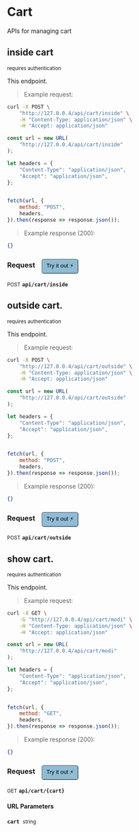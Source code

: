 # Cart

APIs for managing  cart

## inside cart

<small class="badge badge-darkred">requires authentication</small>

This endpoint.

> Example request:

```bash
curl -X POST \
    "http://127.0.0.4/api/cart/inside" \
    -H "Content-Type: application/json" \
    -H "Accept: application/json"
```

```javascript
const url = new URL(
    "http://127.0.0.4/api/cart/inside"
);

let headers = {
    "Content-Type": "application/json",
    "Accept": "application/json",
};


fetch(url, {
    method: "POST",
    headers,
}).then(response => response.json());
```


> Example response (200):

```json
{}
```
<div id="execution-results-POSTapi-cart-inside" hidden>
    <blockquote>Received response<span id="execution-response-status-POSTapi-cart-inside"></span>:</blockquote>
    <pre class="json"><code id="execution-response-content-POSTapi-cart-inside"></code></pre>
</div>
<div id="execution-error-POSTapi-cart-inside" hidden>
    <blockquote>Request failed with error:</blockquote>
    <pre><code id="execution-error-message-POSTapi-cart-inside"></code></pre>
</div>
<form id="form-POSTapi-cart-inside" data-method="POST" data-path="api/cart/inside" data-authed="1" data-hasfiles="0" data-headers='{"Content-Type":"application\/json","Accept":"application\/json"}' onsubmit="event.preventDefault(); executeTryOut('POSTapi-cart-inside', this);">
<h3>
    Request&nbsp;&nbsp;&nbsp;
        <button type="button" style="background-color: #8fbcd4; padding: 5px 10px; border-radius: 5px; border-width: thin;" id="btn-tryout-POSTapi-cart-inside" onclick="tryItOut('POSTapi-cart-inside');">Try it out ⚡</button>
    <button type="button" style="background-color: #c97a7e; padding: 5px 10px; border-radius: 5px; border-width: thin;" id="btn-canceltryout-POSTapi-cart-inside" onclick="cancelTryOut('POSTapi-cart-inside');" hidden>Cancel</button>&nbsp;&nbsp;
    <button type="submit" style="background-color: #6ac174; padding: 5px 10px; border-radius: 5px; border-width: thin;" id="btn-executetryout-POSTapi-cart-inside" hidden>Send Request 💥</button>
    </h3>
<p>
<small class="badge badge-black">POST</small>
 <b><code>api/cart/inside</code></b>
</p>
<p>
<label id="auth-POSTapi-cart-inside" hidden>Authorization header: <b><code>Bearer </code></b><input type="text" name="Authorization" data-prefix="Bearer " data-endpoint="POSTapi-cart-inside" data-component="header"></label>
</p>
</form>


## outside cart.

<small class="badge badge-darkred">requires authentication</small>

This endpoint.

> Example request:

```bash
curl -X POST \
    "http://127.0.0.4/api/cart/outside" \
    -H "Content-Type: application/json" \
    -H "Accept: application/json"
```

```javascript
const url = new URL(
    "http://127.0.0.4/api/cart/outside"
);

let headers = {
    "Content-Type": "application/json",
    "Accept": "application/json",
};


fetch(url, {
    method: "POST",
    headers,
}).then(response => response.json());
```


> Example response (200):

```json
{}
```
<div id="execution-results-POSTapi-cart-outside" hidden>
    <blockquote>Received response<span id="execution-response-status-POSTapi-cart-outside"></span>:</blockquote>
    <pre class="json"><code id="execution-response-content-POSTapi-cart-outside"></code></pre>
</div>
<div id="execution-error-POSTapi-cart-outside" hidden>
    <blockquote>Request failed with error:</blockquote>
    <pre><code id="execution-error-message-POSTapi-cart-outside"></code></pre>
</div>
<form id="form-POSTapi-cart-outside" data-method="POST" data-path="api/cart/outside" data-authed="1" data-hasfiles="0" data-headers='{"Content-Type":"application\/json","Accept":"application\/json"}' onsubmit="event.preventDefault(); executeTryOut('POSTapi-cart-outside', this);">
<h3>
    Request&nbsp;&nbsp;&nbsp;
        <button type="button" style="background-color: #8fbcd4; padding: 5px 10px; border-radius: 5px; border-width: thin;" id="btn-tryout-POSTapi-cart-outside" onclick="tryItOut('POSTapi-cart-outside');">Try it out ⚡</button>
    <button type="button" style="background-color: #c97a7e; padding: 5px 10px; border-radius: 5px; border-width: thin;" id="btn-canceltryout-POSTapi-cart-outside" onclick="cancelTryOut('POSTapi-cart-outside');" hidden>Cancel</button>&nbsp;&nbsp;
    <button type="submit" style="background-color: #6ac174; padding: 5px 10px; border-radius: 5px; border-width: thin;" id="btn-executetryout-POSTapi-cart-outside" hidden>Send Request 💥</button>
    </h3>
<p>
<small class="badge badge-black">POST</small>
 <b><code>api/cart/outside</code></b>
</p>
<p>
<label id="auth-POSTapi-cart-outside" hidden>Authorization header: <b><code>Bearer </code></b><input type="text" name="Authorization" data-prefix="Bearer " data-endpoint="POSTapi-cart-outside" data-component="header"></label>
</p>
</form>


## show cart.

<small class="badge badge-darkred">requires authentication</small>

This endpoint.

> Example request:

```bash
curl -X GET \
    -G "http://127.0.0.4/api/cart/modi" \
    -H "Content-Type: application/json" \
    -H "Accept: application/json"
```

```javascript
const url = new URL(
    "http://127.0.0.4/api/cart/modi"
);

let headers = {
    "Content-Type": "application/json",
    "Accept": "application/json",
};


fetch(url, {
    method: "GET",
    headers,
}).then(response => response.json());
```


> Example response (200):

```json
{}
```
<div id="execution-results-GETapi-cart--cart-" hidden>
    <blockquote>Received response<span id="execution-response-status-GETapi-cart--cart-"></span>:</blockquote>
    <pre class="json"><code id="execution-response-content-GETapi-cart--cart-"></code></pre>
</div>
<div id="execution-error-GETapi-cart--cart-" hidden>
    <blockquote>Request failed with error:</blockquote>
    <pre><code id="execution-error-message-GETapi-cart--cart-"></code></pre>
</div>
<form id="form-GETapi-cart--cart-" data-method="GET" data-path="api/cart/{cart}" data-authed="1" data-hasfiles="0" data-headers='{"Content-Type":"application\/json","Accept":"application\/json"}' onsubmit="event.preventDefault(); executeTryOut('GETapi-cart--cart-', this);">
<h3>
    Request&nbsp;&nbsp;&nbsp;
        <button type="button" style="background-color: #8fbcd4; padding: 5px 10px; border-radius: 5px; border-width: thin;" id="btn-tryout-GETapi-cart--cart-" onclick="tryItOut('GETapi-cart--cart-');">Try it out ⚡</button>
    <button type="button" style="background-color: #c97a7e; padding: 5px 10px; border-radius: 5px; border-width: thin;" id="btn-canceltryout-GETapi-cart--cart-" onclick="cancelTryOut('GETapi-cart--cart-');" hidden>Cancel</button>&nbsp;&nbsp;
    <button type="submit" style="background-color: #6ac174; padding: 5px 10px; border-radius: 5px; border-width: thin;" id="btn-executetryout-GETapi-cart--cart-" hidden>Send Request 💥</button>
    </h3>
<p>
<small class="badge badge-green">GET</small>
 <b><code>api/cart/{cart}</code></b>
</p>
<p>
<label id="auth-GETapi-cart--cart-" hidden>Authorization header: <b><code>Bearer </code></b><input type="text" name="Authorization" data-prefix="Bearer " data-endpoint="GETapi-cart--cart-" data-component="header"></label>
</p>
<h4 class="fancy-heading-panel"><b>URL Parameters</b></h4>
<p>
<b><code>cart</code></b>&nbsp;&nbsp;<small>string</small>  &nbsp;
<input type="text" name="cart" data-endpoint="GETapi-cart--cart-" data-component="url" required  hidden>
<br>
</p>
</form>



